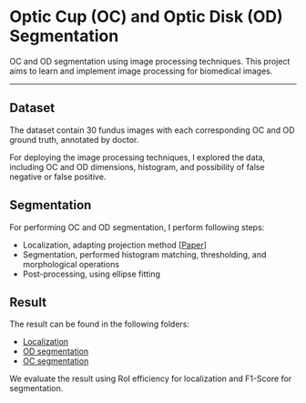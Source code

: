 # Optic Cup (OC) and Optic Disk (OD) Segmentation
OC and OD segmentation using image processing techniques. This project aims to learn and implement image processing for biomedical images.

----------------------------


## Dataset
The dataset contain 30 fundus images with each corresponding OC and OD ground truth, annotated by doctor.

For deploying the image processing techniques, I explored the data, including OC and OD dimensions, histogram, and possibility of false negative or false positive.


## Segmentation
For performing OC and OD segmentation, I perform following steps:
- Localization, adapting projection method [[Paper](https://ieeexplore.ieee.org/document/5484595)]
- Segmentation, performed histogram matching, thresholding, and morphological operations
- Post-processing, using ellipse fitting


## Result
The result can be found in the following folders:
- [Localization](https://github.com/wida-helia/ocod-segmentation/tree/main/result-localization)
- [OD segmentation](https://github.com/wida-helia/ocod-segmentation/tree/main/result-od)
- [OC segmentation](https://github.com/wida-helia/ocod-segmentation/tree/main/result-oc)

We evaluate the result using RoI efficiency for localization and F1-Score for segmentation.
